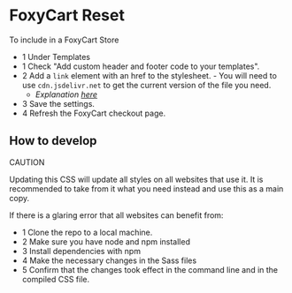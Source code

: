 # FoxyCart Reset

To include in a FoxyCart Store

-   1 Under Templates
-   1 Check "Add custom header and footer code to your templates".
-   2 Add a `link` element with an href to the stylesheet. - You will need to use `cdn.jsdelivr.net` to get the current version of the file you need.
    -   _Explanation [here](https://stackoverflow.com/a/18049842)_
-   3 Save the settings.
-   4 Refresh the FoxyCart checkout page.

## How to develop

CAUTION

Updating this CSS will update all styles on all websites that use it. It is recommended to take from it what you need instead and use this as a main copy.

If there is a glaring error that all websites can benefit from:

-   1 Clone the repo to a local machine.
-   2 Make sure you have node and npm installed
-   3 Install dependencies with npm
-   4 Make the necessary changes in the Sass files
-   5 Confirm that the changes took effect in the command line and in the compiled CSS file.
